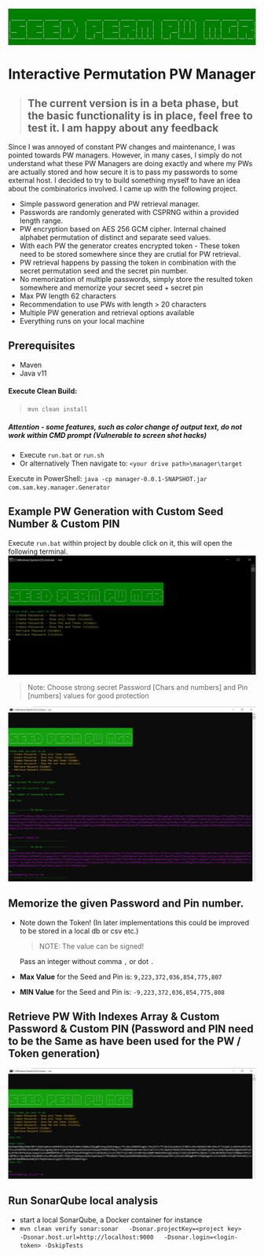 ![Index Generation](/misc/logo.jpg "Masked PW and Index Generation")

# Interactive Permutation PW Manager

> ## The current version is in a beta phase, but the basic functionality is in place, feel free to test it. I am happy about any feedback

Since I was annoyed of constant PW changes and maintenance, I was pointed towards PW managers. However, in many cases, I simply do not understand what these PW Managers are doing exactly and where my PWs are actually stored and how secure it is to pass my passwords to some external host. I decided to try to build something myself to have an idea about the combinatorics involved. I came up with the following project.

- Simple password generation and PW retrieval manager.
- Passwords are randomly generated with CSPRNG within a provided length range.
- PW encryption based on AES 256 GCM cipher. Internal chained alphabet permutation of distinct and separate seed values.
- With each PW the generator creates encrypted token - These token need to be stored somewhere since they are crutial for PW retrieval.
- PW retrieval happens by passing the token in combination with the secret permutation seed and the secret pin number.
- No memorization of multiple passwords, simply store the resulted token somewhere and memorize your secret seed + secret pin
- Max PW length 62 characters
- Recommendation to use PWs with length > 20 characters
- Multiple PW generation and retrieval options available
- Everything runs on your local machine

## Prerequisites

- Maven
- Java v11

#### Execute Clean Build:

> `mvn clean install`

##### Attention - some features, such as color change of output text, do not work within CMD prompt (Vulnerable to screen shot hacks)

- Execute `run.bat` or `run.sh`
- Or alternatively
  Then navigate to:
  `<your drive path>\manager\target`

Execute in PowerShell:
`java -cp manager-0.0.1-SNAPSHOT.jar com.sam.key.manager.Generator`

## Example PW Generation with Custom Seed Number & Custom PIN

Execute `run.bat` within project by double click on it, this will open the following terminal.
![Menu](/misc/01_pw_generation_token_menu.jpg "Menu")

> Note: Choose strong secret Password [Chars and numbers] and Pin [numbers] values for good protection

![Menu](/misc/02_pw_generation_token.jpg "Menu")

## Memorize the given Password and Pin number.

- Note down the Token! (In later implementations this could be improved to be stored in a local db or csv etc.)

  > NOTE: The value can be signed!

  Pass an integer without comma `,` or dot `.`

- **Max Value** for the Seed and Pin is: `9,223,372,036,854,775,807`

- **MIN Value** for the Seed and Pin is: `-9,223,372,036,854,775,808`

## Retrieve PW With Indexes Array & Custom Password & Custom PIN (Password and PIN need to be the Same as have been used for the PW / Token generation)

![Index Generation](/misc/03_pw_retrieve_token.jpg "Copy and Paste Content into Text Editor")

## Run SonarQube local analysis
- start a local SonarQube, a Docker container for instance
- `mvn clean verify sonar:sonar   -Dsonar.projectKey=<project key>    -Dsonar.host.url=http://localhost:9000   -Dsonar.login=<login-token> -DskipTests`